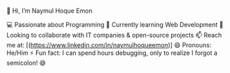 👋 Hi, I’m Naymul Hoque Emon

💻 Passionate about Programming
🚀 Currently learning Web Development
🤝 Looking to collaborate with IT companies & open-source projects
📫 Reach me at: [(https://www.linkedin.com/in/naymulhoqueemon)]
😄 Pronouns: He/Him
⚡ Fun fact: I can spend hours debugging, only to realize I forgot a semicolon! 😅
